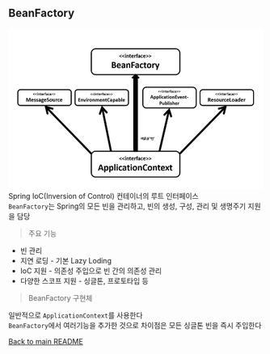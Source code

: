## BeanFactory
![img.png](img.png)
Spring IoC(Inversion of Control) 컨테이너의 루트 인터페이스<br>
`BeanFactory`는 Spring의 모든 빈을 관리하고, 빈의 생성, 구성, 관리 및 생명주기 지원을 담당<br>

>주요 기능
- 빈 관리
- 지연 로딩 - 기본 Lazy Loding
- IoC 지원 - 의존성 주입으로 빈 간의 의존성 관리
- 다양한 스코프 지원 - 싱글톤, 프로토타입 등

> BeanFactory 구현체<br>
>
일반적으로 `ApplicationContext`를 사용한다<br>
`BeanFactory`에서 여러기능을 추가한 것으로 차이점은 모든 싱글톤 빈을 즉시 주입한다

[Back to main README](../README.md)